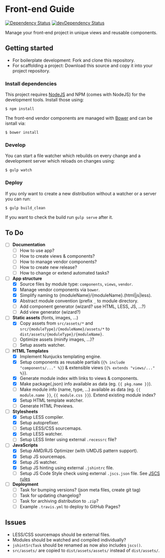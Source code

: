 # Front-end Guide

[![Dependency Status](https://david-dm.org/jbmoelker/front-end-guide.svg?theme=shields.io)](https://david-dm.org/jbmoelker/front-end-guide)
[![devDependency Status](https://david-dm.org/jbmoelker/front-end-guide/dev-status.svg?theme=shields.io)](https://david-dm.org/jbmoelker/front-end-guide#info=devDependencies)

Manage your front-end project in unique views and reusable components.

## Getting started

* For boilerplate development: Fork and clone this repository.
* For scaffolding a project: Download this source and copy it into your project repository.

### Install dependencies

This project requires [NodeJS](http://nodejs.org/) and NPM (comes with NodeJS) for the development tools. Install those using:

	$ npm install
    
The front-end vendor components are managed with [Bower](http://bower.io/) and can be isntall via:

	$ bower install

### Develop 

You can start a file watcher which rebuilds on every change and a development server which reloads on changes using:
 
    $ gulp watch

### Deploy

If you only want to create a new distribution without a watcher or a server you can run:
 
	$ gulp build_clean

If you want to check the build run `gulp serve` after it.


## To Do

* [ ] **Documentation**
	* [ ] How to use app?
	* [ ] How to create views & components?
	* [ ] How to manage vendor components?
	* [ ] How to create new release?
	* [ ] How to change or extend automated tasks?

* [ ] **App structure**
	* [X] Source files by module type: `components`, `views`, `vendor`.
	* [X] Manage vendor components via `bower`.
	* [X] Simplify naming to {moduleName}/{moduleName}.(html|js|less).
	* [X] Abstract module convention (prefix `_` to module directory.
	* [ ] Add component generator (wizard? use HTML, LESS, JS, ...?)
	* [ ] Add view generator (wizard?)

* [ ] **Static assets** (fonts, images, ...)
	* [X] Copy assets from `src/assets/*` and `src/{moduleType}/{moduleName}/assets/*` to `dist/assets/{moduleType}/{moduleName}`.
	* [ ] Optimize assets (minify images, ...)?
	* [ ] Setup assets watcher.

* [ ] **HTML Templates**
	* [X] Implement Nunjucks templating engine.
	* [X] Setup components as reusable partials (`{% include "components/..." %}`) & extensible views (`{% extends "views/..." %}`).
	* [X] Generate module index with links to views & components.
	* [X] Make package(.json) info available as data (eg. `{{ pkg.name }}`).
	* [ ] Make module info (name, type, ...) available as data (eg. `{{ module.name }}`, `{{ module.css }}`). Extend existing module index?
	* [X] Setup HTML template watcher.
	* [ ] Generate HTML Previews.

* [ ] **Stylesheets**
	* [X] Setup LESS compiler.
	* [X] Setup autoprefixer.
	* [ ] Setup LESS/CSS sourcemaps.
	* [X] Setup LESS watcher.
	* [ ] Setup LESS linter using external `.recessrc` file?
	
* [ ] **JavaScripts**
	* [X] Setup AMD/RJS Optimizer (with UMDJS pattern support).
	* [X] Setup JS sourcemaps.
	* [X] Setup JS watcher.
	* [X] Setup JS hinting using external `.jshintrc` file.
	* [ ] Setup JS Code Style check using external `.jscs.json` file. See [JSCS rules](https://github.com/jscs-dev/node-jscs#rules)
	
* [ ] **Deployment**
	* [ ] Task for bumping versions? (json meta files, create git tag)
	* [ ] Task for updating changelog?
	* [ ] Task for archiving distribution to `.zip`?
	* [ ] Example `.travis.yml` to deploy to GitHub Pages?
	
## Issues

* LESS/CSS sourcemaps should be external files.
* Modules should be watched and compiled individually?
* `jshintSrcTask` should be renamed as now also includes `jscs()`.
* `src/assets/` are copied to `dist/assets/assets/` instead of `dist/assets/`.